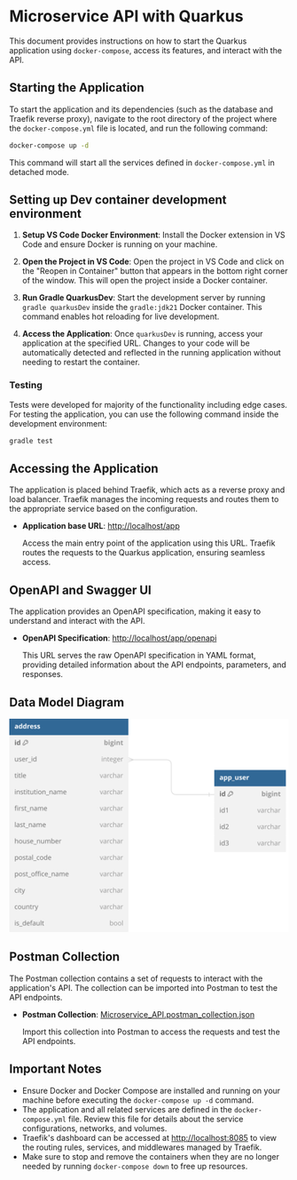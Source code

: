 # Microservice API with Quarkus

This document provides instructions on how to start the Quarkus application using `docker-compose`, access its features, and interact with the API.

## Starting the Application

To start the application and its dependencies (such as the database and Traefik reverse proxy), navigate to the root directory of the project where the `docker-compose.yml` file is located, and run the following command:

```bash
docker-compose up -d
```

This command will start all the services defined in `docker-compose.yml` in detached mode.

## Setting up Dev container development environment

1. **Setup VS Code Docker Environment**: Install the Docker extension in VS Code and ensure Docker is running on your machine.

2. **Open the Project in VS Code**: Open the project in VS Code and click on the "Reopen in Container" button that appears in the bottom right corner of the window. This will open the project inside a Docker container.

2. **Run Gradle QuarkusDev**: Start the development server by running `gradle quarkusDev` inside the `gradle:jdk21` Docker container. This command enables hot reloading for live development.

3. **Access the Application**: Once `quarkusDev` is running, access your application at the specified URL. Changes to your code will be automatically detected and reflected in the running application without needing to restart the container.

### Testing

Tests were developed for majority of the functionality including edge cases. For testing the application, you can use the following command inside the development environment:

```bash
gradle test
```


## Accessing the Application

The application is placed behind Traefik, which acts as a reverse proxy and load balancer. Traefik manages the incoming requests and routes them to the appropriate service based on the configuration.

- **Application base URL**: [http://localhost/app](http://localhost/app)

  Access the main entry point of the application using this URL. Traefik routes the requests to the Quarkus application, ensuring seamless access.

## OpenAPI and Swagger UI

The application provides an OpenAPI specification, making it easy to understand and interact with the API.

- **OpenAPI Specification**: [http://localhost/app/openapi](http://localhost/app/openapi)

  This URL serves the raw OpenAPI specification in YAML format, providing detailed information about the API endpoints, parameters, and responses.

## Data Model Diagram

![Data Model Diagram](data_model_diagram.svg)

## Postman Collection

The Postman collection contains a set of requests to interact with the application's API. The collection can be imported into Postman to test the API endpoints.

- **Postman Collection**: [Microservice_API.postman_collection.json](Microservice_API.postman_collection.json)

  Import this collection into Postman to access the requests and test the API endpoints.

## Important Notes

- Ensure Docker and Docker Compose are installed and running on your machine before executing the `docker-compose up -d` command.
- The application and all related services are defined in the `docker-compose.yml` file. Review this file for details about the service configurations, networks, and volumes.
- Traefik's dashboard can be accessed at [http://localhost:8085](http://localhost:8085) to view the routing rules, services, and middlewares managed by Traefik.
- Make sure to stop and remove the containers when they are no longer needed by running `docker-compose down` to free up resources.
